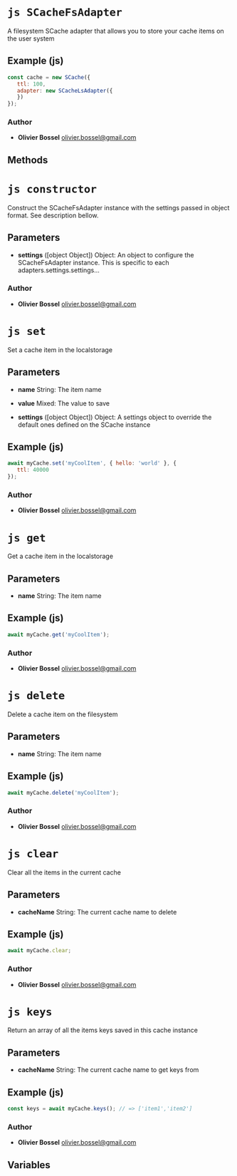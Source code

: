 


<!-- @namespace    sugar.node.fs.cacheAdapters -->
<!-- @name    SCacheFsAdapter -->

# ```js SCacheFsAdapter ```


A filesystem SCache adapter that allows you to store your cache items on the user system



## Example (js)

```js
const cache = new SCache({
   ttl: 100,
   adapter: new SCacheLsAdapter({
   })
});
```


### Author
- **Olivier Bossel** <a href="mailto:olivier.bossel@gmail.com">olivier.bossel@gmail.com</a> 


## Methods



<!-- @name    constructor -->

# ```js constructor ```


Construct the SCacheFsAdapter instance with the settings passed in object format. See description bellow.

## Parameters

- **settings** ([object Object]) Object: An object to configure the SCacheFsAdapter instance. This is specific to each adapters.settings.settings...




### Author
- **Olivier Bossel** <a href="mailto:olivier.bossel@gmail.com">olivier.bossel@gmail.com</a> 




<!-- @name    set -->

# ```js set ```


Set a cache item in the localstorage

## Parameters

- **name**  String: The item name

- **value**  Mixed: The value to save

- **settings** ([object Object]) Object: A settings object to override the default ones defined on the SCache instance



## Example (js)

```js
await myCache.set('myCoolItem', { hello: 'world' }, {
   ttl: 40000
});
```


### Author
- **Olivier Bossel** <a href="mailto:olivier.bossel@gmail.com">olivier.bossel@gmail.com</a> 




<!-- @name    get -->

# ```js get ```


Get a cache item in the localstorage

## Parameters

- **name**  String: The item name



## Example (js)

```js
await myCache.get('myCoolItem');
```


### Author
- **Olivier Bossel** <a href="mailto:olivier.bossel@gmail.com">olivier.bossel@gmail.com</a> 




<!-- @name    delete -->

# ```js delete ```


Delete a cache item on the filesystem

## Parameters

- **name**  String: The item name



## Example (js)

```js
await myCache.delete('myCoolItem');
```


### Author
- **Olivier Bossel** <a href="mailto:olivier.bossel@gmail.com">olivier.bossel@gmail.com</a> 




<!-- @name    clear -->

# ```js clear ```


Clear all the items in the current cache

## Parameters

- **cacheName**  String: The current cache name to delete



## Example (js)

```js
await myCache.clear;
```


### Author
- **Olivier Bossel** <a href="mailto:olivier.bossel@gmail.com">olivier.bossel@gmail.com</a> 




<!-- @name    keys -->

# ```js keys ```


Return an array of all the items keys saved in this cache instance

## Parameters

- **cacheName**  String: The current cache name to get keys from



## Example (js)

```js
const keys = await myCache.keys(); // => ['item1','item2']
```


### Author
- **Olivier Bossel** <a href="mailto:olivier.bossel@gmail.com">olivier.bossel@gmail.com</a> 


## Variables


